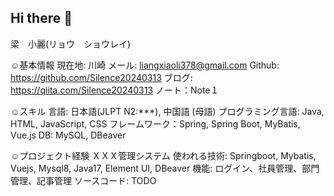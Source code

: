 ## Hi there 👋

梁　小麗(リョウ　ショウレイ)

☺基本情報
現在地: 川崎
メール:  liangxiaoli378@gmail.com
Github: https://github.com/Silence20240313
ブログ: https://qiita.com/Silence20240313
ノート：Note１

☺スキル
言語: 日本語(JLPT N2:***), 中国語 (母語) 
プログラミング言語: Java, HTML, JavaScript, CSS
フレームワーク：Spring, Spring Boot, MyBatis, Vue.js
DB: MySQL, DBeaver

☺プロジェクト経験
ＸＸＸ管理システム
使われる技術: Springboot, Mybatis, Vuejs, Mysql8, Java17, Element UI, DBeaver
機能: ログイン、社員管理、部門管理、記事管理
ソースコード: TODO

